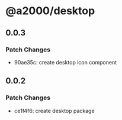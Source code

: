 # @a2000/desktop

## 0.0.3

### Patch Changes

- 90ae35c: create desktop icon component

## 0.0.2

### Patch Changes

- ce1f4f6: create desktop package
